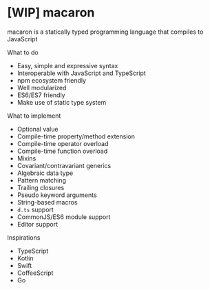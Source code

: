 [WIP] macaron
========

macaron is a statically typed programming language that compiles to JavaScript

What to do

* Easy, simple and expressive syntax
* Interoperable with JavaScript and TypeScript
* npm ecosystem friendly
* Well modularized
* ES6/ES7 friendly
* Make use of static type system

What to implement

* Optional value
* Compile-time property/method extension
* Compile-time operator overload
* Compile-time function overload
* Mixins
* Covariant/contravariant generics
* Algebraic data type
* Pattern matching
* Trailing closures
* Pseudo keyword arguments
* String-based macros
* `d.ts` support
* CommonJS/ES6 module support
* Editor support

Inspirations

* TypeScript
* Kotlin
* Swift
* CoffeeScript
* Go
